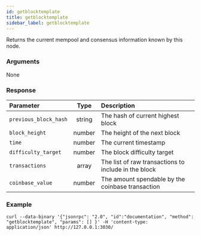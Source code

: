 ```yaml
---
id: getblocktemplate
title: getblocktemplate
sidebar_label: getblocktemplate
---
```


Returns the current mempool and consensus information known by this node.

### Arguments

None

### Response

|       Parameter       |  Type  |                      Description                      |
|:--------------------- |:------:|:----------------------------------------------------- |
| `previous_block_hash` | string | The hash of current highest block                     |
| `block_height`        | number | The height of the next block                          |
| `time`                | number | The current timestamp                                 |
| `difficulty_target`   | number | The block difficulty target                           |
| `transactions`        | array  | The list of raw transactions to include in the block  |
| `coinbase_value`      | number | The amount spendable by the coinbase transaction      |

### Example
```ignore
curl --data-binary '{"jsonrpc": "2.0", "id":"documentation", "method": "getblocktemplate", "params": [] }' -H 'content-type: application/json' http://127.0.0.1:3030/
```
